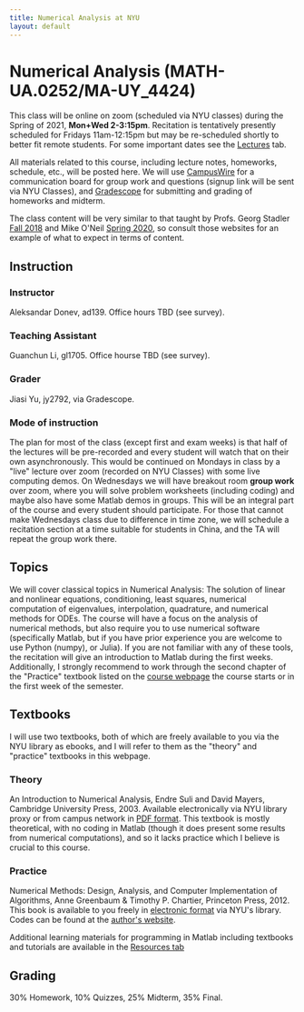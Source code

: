 ```yaml
---
title: Numerical Analysis at NYU
layout: default
---
```

# Numerical Analysis (MATH-UA.0252/MA-UY_4424)

This class will be online on zoom (scheduled via NYU classes) during the Spring of 2021, **Mon+Wed 2-3:15pm**. Recitation is tentatively presently scheduled for Fridays 11am-12:15pm but may be re-scheduled shortly to better fit remote students. For some important dates see the [Lectures](Lectures.md) tab.

All materials related to this course, including lecture notes, homeworks, schedule, etc., will be posted here. We will use [CampusWire](https://campuswire.com/) for a communication board for group work and questions (signup link will be sent via NYU Classes), and [Gradescope](https://www.gradescope.com) for submitting and grading of homeworks and midterm.

The class content will be very similar to that taught by Profs. Georg Stadler [Fall 2018](https://cims.nyu.edu/~stadler/na18/) and Mike O'Neil [Spring 2020](https://cims.nyu.edu/~oneil/courses/sp20-ma4424/), so consult those websites for an example of what to expect in terms of content.

## Instruction

### Instructor
Aleksandar Donev, ad139. Office hours TBD (see survey).
### Teaching Assistant
Guanchun Li, gl1705. Office hourse TBD (see survey).
### Grader
Jiasi Yu, jy2792, via Gradescope.

### Mode of instruction

The plan for most of the class (except first and exam weeks) is that half of the lectures will be pre-recorded and every student will watch that on their own asynchronously. This would be continued on Mondays in class by a "live" lecture over zoom (recorded on NYU Classes) with some live computing demos. On Wednesdays we will have breakout room **group work** over zoom, where you will solve problem worksheets (including coding) and maybe also have some Matlab demos in groups. This will be an integral part of the course and every student should participate. For those that cannot make Wednesdays class due to difference in time zone, we will schedule a recitation section at a time suitable for students in China, and the TA will repeat the group work there.

## Topics

We will cover classical topics in Numerical Analysis: The solution of linear and nonlinear equations, conditioning, least squares, numerical computation of eigenvalues, interpolation, quadrature, and numerical methods for ODEs. The course will have a focus on the analysis of numerical methods, but also require you to use numerical software (specifically Matlab, but if you have prior experience you are welcome to use Python (numpy), or Julia). If you are not familiar with any of these tools, the recitation will give an introduction to Matlab during the first weeks. Additionally, I  strongly recommend to work through the second chapter of the "Practice" textbook listed on the [course webpage](https://adonev.github.io/NumAnal2021) the course starts or in the first week of the semester.

## Textbooks

I will use two textbooks, both of which are freely available to you via the NYU library as ebooks, and I will refer to them as the "theory" and "practice" textbooks in this webpage.

### Theory
An Introduction to Numerical Analysis, Endre Suli and David Mayers, Cambridge University Press, 2003. Available electronically via NYU library proxy or from campus network in [PDF format](https://www.cambridge.org/core/books/an-introduction-to-numerical-analysis/FD8BCAD7FE68002E2179DFF68B8B7237). This textbook is mostly theoretical, with no coding in Matlab (though it does present some results from numerical computations), and so it lacks practice which I believe is crucial to this course.

### Practice
Numerical Methods: Design, Analysis, and Computer Implementation of Algorithms, Anne Greenbaum & Timothy P. Chartier, Princeton Press, 2012. This book is available to you freely in [electronic format](https://ebookcentral.proquest.com/lib/nyulibrary-ebooks/detail.action?docID=867854) via NYU's library. Codes can be found at the [author's website](http://academics.davidson.edu/math/chartier/Numerical).

Additional learning materials for programming in Matlab including textbooks and tutorials are available in the [Resources tab](Resources.md)

## Grading

30% Homework, 10% Quizzes, 25% Midterm, 35% Final.

